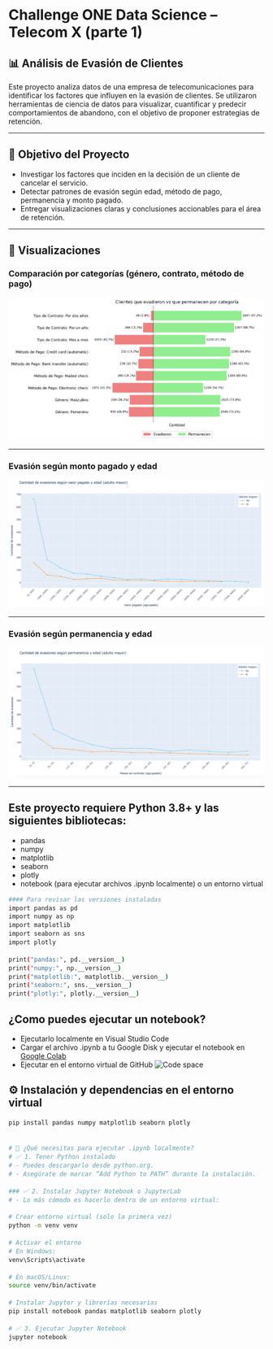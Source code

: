 # Challenge ONE Data Science – Telecom X (parte 1)
## 📊 Análisis de Evasión de Clientes

Este proyecto analiza datos de una empresa de telecomunicaciones para identificar los factores que influyen en la evasión de clientes. Se utilizaron herramientas de ciencia de datos para visualizar, cuantificar y predecir comportamientos de abandono, con el objetivo de proponer estrategias de retención.

---

## 🧠 Objetivo del Proyecto

- Investigar los factores que inciden en la decisión de un cliente de cancelar el servicio.
- Detectar patrones de evasión según edad, método de pago, permanencia y monto pagado.
- Entregar visualizaciones claras y conclusiones accionables para el área de retención.

---

## 📸 Visualizaciones

### Comparación por categorías (género, contrato, método de pago)
![Comparación por categoría](./permanencia_por_categoria.png)

---

### Evasión según monto pagado y edad
![Evasión por total pagado](./evasiones_pagos_edad.png)

---

### Evasión según permanencia y edad
![Evasión por permanencia](./evasiones_permanencia_edad.png)

---

## Este proyecto requiere Python 3.8+ y las siguientes bibliotecas:

- pandas
- numpy
- matplotlib
- seaborn
- plotly
- notebook (para ejecutar archivos .ipynb localmente) o un entorno virtual

```bash
#### Para revisar las versiones instaladas
import pandas as pd
import numpy as np
import matplotlib
import seaborn as sns
import plotly

print("pandas:", pd.__version__)
print("numpy:", np.__version__)
print("matplotlib:", matplotlib.__version__)
print("seaborn:", sns.__version__)
print("plotly:", plotly.__version__)
```
  
## ¿Como puedes ejecutar un notebook?

- Ejecutarlo localmente en Visual Studio Code
- Cargar el archivo .ipynb a tu Google Disk y ejecutar el notebook en [Google Colab](https://colab.research.google.com)
- Ejecutar en el entorno virtual de GitHub ![Code space](./fig3.png)
  
## ⚙️ Instalación y dependencias en el entorno virtual

```bash
pip install pandas numpy matplotlib seaborn plotly


# 🧰 ¿Qué necesitas para ejecutar .ipynb localmente?
# ✅ 1. Tener Python instalado
# - Puedes descargarlo desde python.org.
# - Asegúrate de marcar “Add Python to PATH” durante la instalación.

### ✅ 2. Instalar Jupyter Notebook o JupyterLab
# - Lo más cómodo es hacerlo dentro de un entorno virtual:

# Crear entorno virtual (solo la primera vez)
python -m venv venv

# Activar el entorno
# En Windows:
venv\Scripts\activate

# En macOS/Linux:
source venv/bin/activate

# Instalar Jupyter y librerías necesarias
pip install notebook pandas matplotlib seaborn plotly

# ✅ 3. Ejecutar Jupyter Notebook
jupyter notebook
